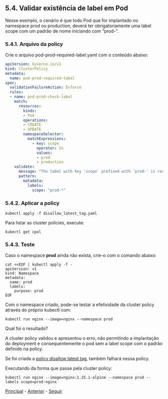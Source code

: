 ## 5.4. **Validar existência de label em Pod**

Nesse exemplo, o cenário é que todo Pod que for implantado no namespace prod ou production, deverá ter obrigatoriamente uma label scope com um padrão de nome iniciando com "prod-".

### 5.4.1. **Arquivo da policy**

Crie o arquivo pod-prod-required-label.yaml com o conteúdo abaixo:

```yaml
apiVersion: kyverno.io/v1
kind: ClusterPolicy
metadata:
  name: pod-prod-required-label
spec:
  validationFailureAction: Enforce
  rules:
  - name: pod-prod-check-label
    match:
      resources:
        kinds:
        - Pod
        operations:
        - CREATE
        - UPDATE
        namespaceSelector:
          matchExpressions:
            - key: scope 
              operator: In
              values: 
              - prod
              - production
    validate:
      message: "The label with key `scope` prefixed with `prod-` is required."
      pattern:
        matadata:
          labels:
            scope: "prod-*"
```

### 5.4.2. **Aplicar a policy**

```shell
kubectl apply -f disallow_latest_tag.yaml
```

Para listar as cluster policies, execute:

```shell
kubectl get cpol
```

### 5.4.3. **Teste**

Caso o namespace **prod** ainda não exista, crie-o com o comando abaixo:

```shell
cat <<EOF | kubectl apply -f -
apiVersion: v1
kind: Namespace
metadata:
  name: prod
  labels:
    purpose: prod
EOF
```

Com o namespace criado, pode-se testar a efetividade da cluster policy através do próprio kubectl com:

```shell
kubectl run nginx --image=nginx --namespace prod
```

Qual foi o resultado?

A cluster policy validou e apresentou o erro, não permitindo a implantação do deployment e consequentemente o pod sem a label scope com o padrão definido na policy.

Se foi criada a [policy disallow latest tag](policy-tag-latest.md), também falhará nessa policy.

Executando da forma que passe pela cluster policy:

```shell
kubectl run nginx --image=nginx:1.25.1-alpine --namespace prod --labels scope=prod-nginx
```

[Principal](README.md) - [Anterior](instalacao-kyverno.md) - [Seguir](pod-security.md)
